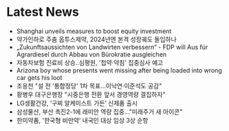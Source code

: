 # Latest News
-  Shanghai unveils measures to boost equity investment
-  약가인하로 주춤 옵투스제약, 2024년엔 본격 성장궤도 돌입하나
-  „Zukunftsaussichten von Landwirten verbessern“ - FDP will Aus für Agrardiesel durch Abbau von Bürokratie ausgleichen
-  자동차보험 진료비 상승‥심평원, '첩약·약침' 집중심사 예고
-  Arizona boy whose presents went missing after being loaded into wrong car gets his loot
-  조응천 "설 전 '통합정당' 1차 목표…이낙연·이준석도 공감"
-  황병우 대구은행장 "시중은행 전환 앞서 경영역량 결집하자"
-  LG생활건강, ‘구찌 알케미스트 가든’ 신제품 출시
-  삼성물산, 부산 촉진2-1에 래미안 역량 집중…"미래주거 새 아이콘"
-  한미약품, '한국형 비만약’ 내국인 대상 임상 3상 순항
